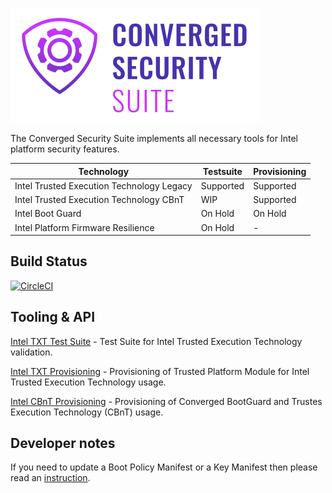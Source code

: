 
![image](assets/logo.png)

The Converged Security Suite implements all necessary tools for Intel platform security features.

| Technology | Testsuite | Provisioning |
| --- | --- | --- |
| Intel Trusted Execution Technology Legacy | Supported | Supported |
| Intel Trusted Execution Technology CBnT | WIP | Supported |
| Intel Boot Guard | On Hold | On Hold |
| Intel Platform Firmware Resilience | On Hold | - |

Build Status
------------
[![CircleCI](https://circleci.com/gh/9elements/converged-security-suite.svg?style=svg)](https://circleci.com/gh/9elements/converged-security-suite)

Tooling & API
-------------

[Intel TXT Test Suite](cmd/txt-suite) - Test Suite for Intel Trusted Execution Technology validation.

[Intel TXT Provisioning](cmd/txt-prov) - Provisioning of Trusted Platform Module for Intel Trusted Execution Technology usage.

[Intel CBnT Provisioning](cmd/bg-prov) - Provisioning of Converged BootGuard and Trustes Execution Technology (CBnT) usage.

Developer notes
---------------

If you need to update a Boot Policy Manifest or a Key Manifest then please
read an [instruction](./pkg/intel/metadata/manifest/README.md).
